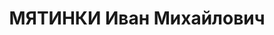 ---
title: МЯТИНКИ Иван Михайлович
description: "1894р.н., с. Кутарселка, Фінляндія, прож. с. Білокоровичі Житомирської\
  \ обл., фіни, із робітників, освіта вища, військовослужбовець, одруж., 1 дитина.\
  \ \n  Арешт. 20.08.1937 р. Звинувач. за ст. 54-1 «б», 8, 11 КК УРСР. За вироком\
  \ Верховного суду СРСР від 25.11.1937 р. розстріляний 25.11.1937 р. \n  Реабіл.\
  \ 14.11.1962 р."
---